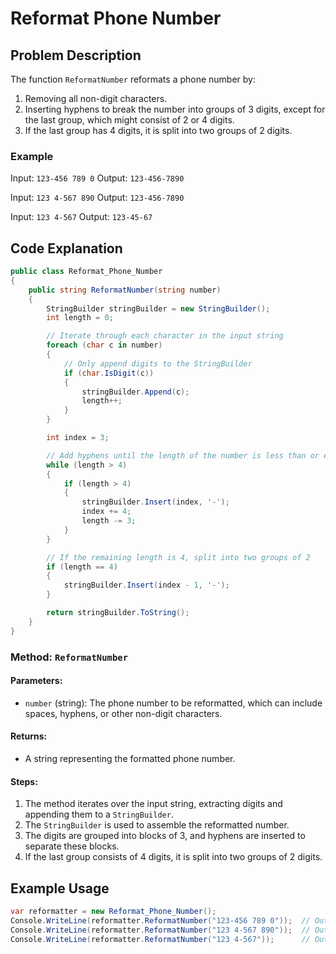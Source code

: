

# Reformat Phone Number

## Problem Description

The function `ReformatNumber` reformats a phone number by:
1. Removing all non-digit characters.
2. Inserting hyphens to break the number into groups of 3 digits, except for the last group, which might consist of 2 or 4 digits.
3. If the last group has 4 digits, it is split into two groups of 2 digits.

### Example
Input: `123-456 789 0`
Output: `123-456-7890`

Input: `123 4-567 890`
Output: `123-456-7890`

Input: `123 4-567`
Output: `123-45-67`

## Code Explanation

```csharp
public class Reformat_Phone_Number
{
    public string ReformatNumber(string number)
    {
        StringBuilder stringBuilder = new StringBuilder();
        int length = 0;

        // Iterate through each character in the input string
        foreach (char c in number)
        {
            // Only append digits to the StringBuilder
            if (char.IsDigit(c))
            {
                stringBuilder.Append(c);
                length++;
            }
        }

        int index = 3;

        // Add hyphens until the length of the number is less than or equal to 4
        while (length > 4)
        {
            if (length > 4)
            {
                stringBuilder.Insert(index, '-');
                index += 4;
                length -= 3;
            }
        }

        // If the remaining length is 4, split into two groups of 2
        if (length == 4)
        {
            stringBuilder.Insert(index - 1, '-');
        }

        return stringBuilder.ToString();
    }
}
```

### Method: `ReformatNumber`

#### Parameters:
- `number` (string): The phone number to be reformatted, which can include spaces, hyphens, or other non-digit characters.

#### Returns:
- A string representing the formatted phone number.

#### Steps:
1. The method iterates over the input string, extracting digits and appending them to a `StringBuilder`.
2. The `StringBuilder` is used to assemble the reformatted number.
3. The digits are grouped into blocks of 3, and hyphens are inserted to separate these blocks.
4. If the last group consists of 4 digits, it is split into two groups of 2 digits.

## Example Usage

```csharp
var reformatter = new Reformat_Phone_Number();
Console.WriteLine(reformatter.ReformatNumber("123-456 789 0"));  // Output: 123-456-7890
Console.WriteLine(reformatter.ReformatNumber("123 4-567 890"));  // Output: 123-456-7890
Console.WriteLine(reformatter.ReformatNumber("123 4-567"));      // Output: 123-45-67
```
